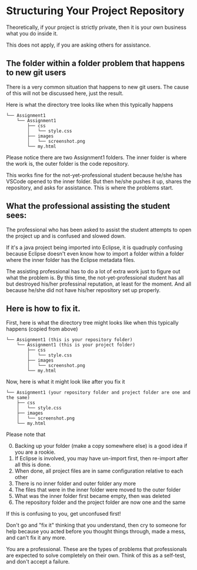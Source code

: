 # Structuring Your Project Repository

Theoretically, if your project is strictly private, then it is your own business what you do inside it.

This does not apply, if you are asking others for assistance.

## The folder within a folder problem that happens to new git users

There is a very common situation that happens to new git users. The cause of this will not be discussed here, just the result.

Here is what the directory tree looks like when this typically happens

```
└── Assignment1
    └── Assignment1
        ├── css
        │   └── style.css
        ├── images
        │   └── screenshot.png
        └── my.html
```

Please notice there are two Assignment1 folders. The inner folder is where the work is, the outer folder is the code repository.

This works fine for the not-yet-professional student because he/she has VSCode opened to the inner folder. But then he/she pushes it up, shares the repository, and asks for assistance. This is where the problems start.

## What the professional assisting the student sees:

The professional who has been asked to assist the student attempts to open the project up and is confused and slowed down.

If it's a java project being imported into Eclipse, it is quadruply confusing because Eclipse doesn't even know how to import a folder within a folder where the inner folder has the Eclipse metadata files.

The assisting professional has to do a lot of extra work just to figure out what the problem is. By this time, the not-yet-professional student has all but destroyed his/her professinal reputation, at least for the moment. And all because he/she did not have his/her repository set up properly.

## Here is how to fix it.

First, here is what the directory tree might looks like when this typically happens (copied from above)

```
└── Assignment1 (this is your repository folder)
    └── Assignment1 (this is your project folder)
        ├── css
        │   └── style.css
        ├── images
        │   └── screenshot.png
        └── my.html
```

Now, here is what it might look like after you fix it

```
└── Assignment1 (your repository folder and project folder are one and the same)
    ├── css
    │   └── style.css
    ├── images
    │   └── screenshot.png
    └── my.html
```

Please note that

0. Backing up your folder (make a copy somewhere else) is a good idea if you are a rookie.
0. If Eclipse is involved, you may have un-import first, then re-import after all this is done. 
1. When done, all project files are in same configuration relative to each other
2. There is no inner folder and outer folder any more
3. The files that were in the inner folder were moved to the outer folder
4. What was the inner folder first became empty, then was deleted
5. The repository folder and the project folder are now one and the same

If this is confusing to you, get unconfused first!

Don't go and "fix it" thinking that you understand, then cry to someone for help because you acted before you thought things through, made a mess, and can't fix it any more.

You are a professional. These are the types of problems that professionals are expected to solve completely on their own. Think of this as a self-test, and don't accept a failure.